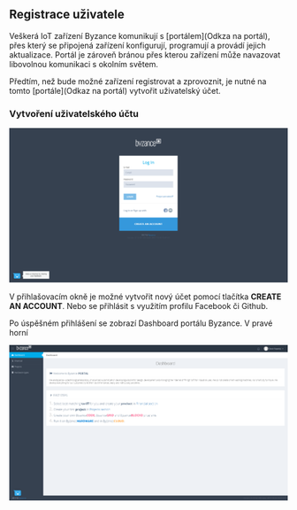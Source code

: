 ## Registrace uživatele

Veškerá IoT zařízení Byzance komunikují s [portálem](Odkza na portál), přes který se připojená zařízení konfigurují, programují a provádí jejich aktualizace. Portál je zároveň bránou přes kterou zařízení může navazovat libovolnou komunikaci s okolním světem.

Předtím, než bude možné zařízení registrovat a zprovoznit, je nutné na tomto [portále](Odkaz na portál) vytvořit uživatelský účet. 

### Vytvoření uživatelského účtu 

![](/images/zaciname/login.PNG)

V přihlašovacím okně je možné vytvořit nový účet pomocí tlačítka **CREATE AN ACCOUNT**. Nebo se přihlásit s využitím profilu Facebook či Github.

Po úspěšném přihlášení se zobrazí Dashboard portálu Byzance. V pravé horní 








![](/images/zaciname/dashboard.PNG)
